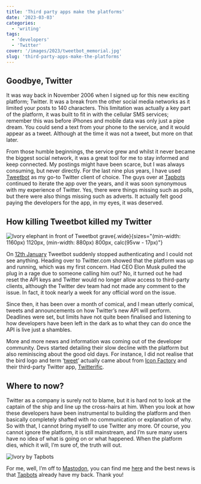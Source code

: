 ```yaml
---
title: 'Third party apps make the platforms'
date: '2023-03-03'
categories:
  - 'writing'
tags:
  - 'developers'
  - 'Twitter'
cover: '/images/2023/tweetbot_memorial.jpg'
slug: 'third-party-apps-make-the-platforms'
---
```


## Goodbye, Twitter

It was way back in November 2006 when I signed up for this new exciting platform; Twitter. It was a break from the other social media networks as it limited your posts to 140 characters. This limitation was actually a key part of the platform, it was built to fit in with the cellular SMS services; remember this was before iPhones and mobile data was only just a pipe dream. You could send a text from your phone to the service, and it would appear as a tweet. Although at the time it was not a tweet, but more on that later.

From those humble beginnings, the service grew and whilst it never became the biggest social network, it was a great tool for me to stay informed and keep connected. My postings might have been scarce, but I was always consuming, but never directly. For the last nine plus years, I have used [Tweetbot](https://tapbots.com/tweetbot/) as my go-to Twitter client of choice. The guys over at [Tapbots](https://tapbots.com) continued to iterate the app over the years, and it was soon synonymous with my experience of Twitter. Yes, there were things missing such as polls, but there were also things missing such as adverts. It actually felt good paying the developers for the app, in my eyes, it was deserved.

## How killing Tweetbot killed my Twitter

![Ivory elephant in front of Tweetbot grave](/images/2023/tweetbot_memorial.jpg){.wide}{sizes="(min-width: 1160px) 1120px, (min-width: 880px) 800px, calc(95vw - 17px)"}

On [12th January](https://blog.iconfactory.com/2023/01/state-of-the-twitterverse/) Tweetbot suddenly stopped authenticating and I could not see anything. Heading over to Twitter.com showed that the platform was up and running, which was my first concern. Had CEO Elon Musk pulled the plug in a rage due to someone calling him out? No, it turned out he had reset the API keys and Twitter would no longer allow access to third-party clients, although the Twitter dev team had not made any comment to the issue. In fact, it took nearly a week for any official word on the issue.

Since then, it has been over a month of comical, and I mean utterly comical, tweets and announcements on how Twitter’s new API will perform. Deadlines were set, but limits have not quite been finalised and listening to how developers have been left in the dark as to what they can do once the API is live just a shambles.

More and more news and information was coming out of the developer community. Devs started detailing their slow decline with the platform but also reminiscing about the good old days. For instance, I did not realise that the bird logo and term ‘[tweet](https://daringfireball.net/thetalkshow/2023/01/19/ep-367)’ actually came about from [Icon Factory](https://iconfactory.com) and their third-party Twitter app, [Twitterific](https://twitterrific.com/beyond).

## Where to now?

Twitter as a company is surely not to blame, but it is hard not to look at the captain of the ship and line up the cross-hairs at him. When you look at how these developers have been instrumental to building the platform and then basically completely shafted with no communication or explanation of why. So with that, I cannot bring myself to use Twitter any more. Of course, you cannot ignore the platform, it is still mainstream, and I’m sure many users have no idea of what is going on or what happened. When the platform dies, which it will, I’m sure of, the truth will out.

![Ivory by Tapbots](/images/2023/ivory.jpeg)

For me, well, I’m off to [Mastodon](https://mastodon.social/@FunkyLarma), you can find me [here](https://mastodon.social/@FunkyLarma) and the best news is that [Tapbots](https://tapbots.com/ivory/) already have my back. Thank you!

